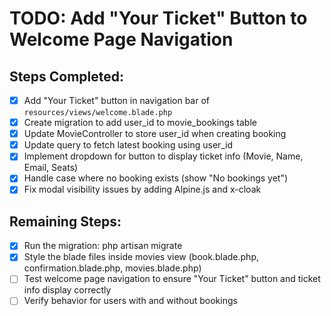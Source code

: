 # TODO: Add "Your Ticket" Button to Welcome Page Navigation

## Steps Completed:
- [x] Add "Your Ticket" button in navigation bar of `resources/views/welcome.blade.php`
- [x] Create migration to add user_id to movie_bookings table
- [x] Update MovieController to store user_id when creating booking
- [x] Update query to fetch latest booking using user_id
- [x] Implement dropdown for button to display ticket info (Movie, Name, Email, Seats)
- [x] Handle case where no booking exists (show "No bookings yet")
- [x] Fix modal visibility issues by adding Alpine.js and x-cloak

## Remaining Steps:
- [x] Run the migration: php artisan migrate
- [x] Style the blade files inside movies view (book.blade.php, confirmation.blade.php, movies.blade.php)
- [ ] Test welcome page navigation to ensure "Your Ticket" button and ticket info display correctly
- [ ] Verify behavior for users with and without bookings
